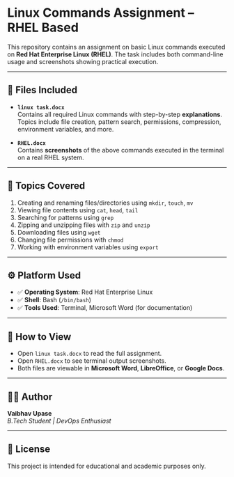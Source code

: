 # Linux Commands Assignment – RHEL Based

This repository contains an assignment on basic Linux commands executed on **Red Hat Enterprise Linux (RHEL)**. The task includes both command-line usage and screenshots showing practical execution.

---

## 📁 Files Included

- **`linux task.docx`**  
  Contains all required Linux commands with step-by-step **explanations**. Topics include file creation, pattern search, permissions, compression, environment variables, and more.

- **`RHEL.docx`**  
  Contains **screenshots** of the above commands executed in the terminal on a real RHEL system.

---

## 🧾 Topics Covered

1. Creating and renaming files/directories using `mkdir`, `touch`, `mv`
2. Viewing file contents using `cat`, `head`, `tail`
3. Searching for patterns using `grep`
4. Zipping and unzipping files with `zip` and `unzip`
5. Downloading files using `wget`
6. Changing file permissions with `chmod`
7. Working with environment variables using `export`

---

## ⚙️ Platform Used

- ✅ **Operating System**: Red Hat Enterprise Linux
- ✅ **Shell**: Bash (`/bin/bash`)
- ✅ **Tools Used**: Terminal, Microsoft Word (for documentation)

---

## 📜 How to View

- Open `linux task.docx` to read the full assignment.
- Open `RHEL.docx` to see terminal output screenshots.
- Both files are viewable in **Microsoft Word**, **LibreOffice**, or **Google Docs**.

---

## 👨‍💻 Author

**Vaibhav Upase**  
_B.Tech Student | DevOps Enthusiast_

---

## 📄 License

This project is intended for educational and academic purposes only.
